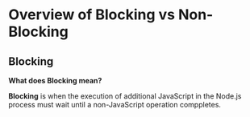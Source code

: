 # Overview of Blocking vs Non-Blocking

## Blocking

**What does Blocking mean?**

**Blocking** is when the execution of additional JavaScript in the Node.js process must wait until a non-JavaScript operation comppletes.